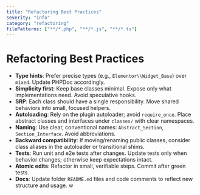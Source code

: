 ```yaml
---
title: "Refactoring Best Practices"
severity: "info"
category: "refactoring"
filePatterns: ["**/*.php", "**/*.js", "**/*.ts"]
---
```

# Refactoring Best Practices

- **Type hints**: Prefer precise types (e.g., `Elementor\\Widget_Base`) over `mixed`. Update PHPDoc accordingly.
- **Simplicity first**: Keep base classes minimal. Expose only what implementations need. Avoid speculative hooks.
- **SRP**: Each class should have a single responsibility. Move shared behaviors into small, focused helpers.
- **Autoloading**: Rely on the plugin autoloader; avoid `require_once`. Place abstract classes and interfaces under `classes/` with clear namespaces.
- **Naming**: Use clear, conventional names: `Abstract_Section`, `Section_Interface`. Avoid abbreviations.
- **Backward compatibility**: If moving/renaming public classes, consider class aliases in the autoloader or transitional shims.
- **Tests**: Run unit and e2e tests after changes. Update tests only when behavior changes; otherwise keep expectations intact.
- **Atomic edits**: Refactor in small, verifiable steps. Commit after green tests.
- **Docs**: Update folder `README.md` files and code comments to reflect new structure and usage.
w